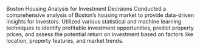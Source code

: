 Boston Housing Analysis for Investment Decisions
Conducted a comprehensive analysis of Boston’s housing market to provide data-driven insights for investors. Utilized various statistical and machine learning techniques to identify profitable investment opportunities, predict property prices, and assess the potential return on investment based on factors like location, property features, and market trends.
